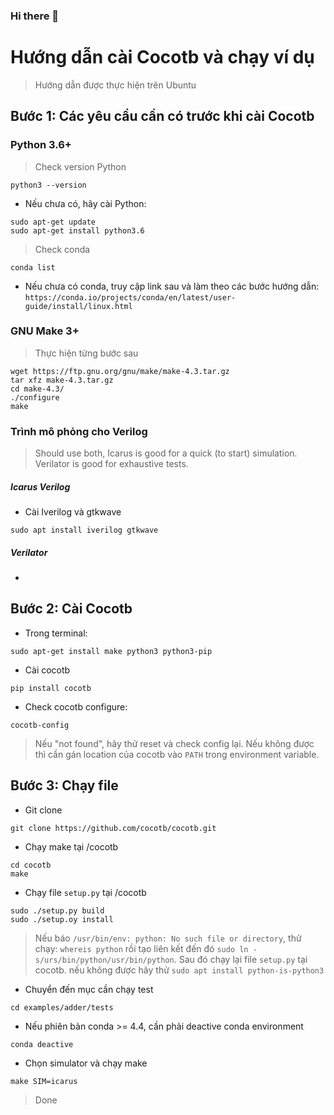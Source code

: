 ### Hi there 👋
# Hướng dẫn cài Cocotb và chạy ví dụ
> Hướng dẫn được thực hiện trên Ubuntu 
## Bước 1: Các yêu cầu cần có trước khi cài Cocotb
### Python 3.6+
> Check version Python
```
python3 --version
```
- Nếu chưa có, hãy cài Python:
```
sudo apt-get update
sudo apt-get install python3.6
```
> Check conda
```
conda list
```
- Nếu chưa có conda, truy cập link sau và làm theo các bước hướng dẫn: `https://conda.io/projects/conda/en/latest/user-guide/install/linux.html`
### GNU Make 3+
> Thực hiện từng bước sau
```
wget https://ftp.gnu.org/gnu/make/make-4.3.tar.gz
tar xfz make-4.3.tar.gz
cd make-4.3/
./configure
make
```
### Trình mô phỏng cho Verilog
> Should use both, Icarus is good for a quick (to start) simulation. Verilator is good for exhaustive tests.
##### Icarus Verilog
- Cài Iverilog và gtkwave
```
sudo apt install iverilog gtkwave
```

##### Verilator
- 
## Bước 2: Cài Cocotb
- Trong terminal:
```
sudo apt-get install make python3 python3-pip
```
- Cài cocotb
```
pip install cocotb
```
- Check cocotb configure:
```
cocotb-config
```
>Nếu "not found", hãy thử reset và check config lại. Nếu không được thì cần gán location của cocotb vào `PATH` trong environment variable.
## Bước 3: Chạy file
- Git clone 
```
git clone https://github.com/cocotb/cocotb.git
```
- Chạy make tại /cocotb
``` 
cd cocotb
make
```
- Chạy file `setup.py` tại /cocotb
```
sudo ./setup.py build
sudo ./setup.oy install
```
>Nếu báo `/usr/bin/env: python: No such file or directory`, thử chạy: `whereis python` rồi tạo liên kết đến đó `sudo ln -s/urs/bin/python/usr/bin/python`.
Sau đó chạy lại file `setup.py` tại cocotb. nếu không được hãy thử `sudo apt install python-is-python3`
- Chuyển đến mục cần chạy test
```
cd examples/adder/tests
```
- Nếu phiên bản conda >= 4.4, cần phải deactive conda environment
```
conda deactive
```
- Chọn simulator và chạy make
```
make SIM=icarus
```

> Done


<!--
**dotienmanh/dotienmanh** is a ✨ _special_ ✨ repository because its `README.md` (this file) appears on your GitHub profile.

Here are some ideas to get you started:

- 🔭 I’m currently working on ...
- 🌱 I’m currently learning ...
- 👯 I’m looking to collaborate on ...
- 🤔 I’m looking for help with ...
- 💬 Ask me about ...
- 📫 How to reach me: ...
- 😄 Pronouns: ...
- ⚡ Fun fact: ...
-->
